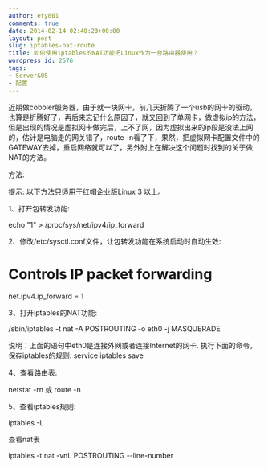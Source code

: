 ```yaml
---
author: ety001
comments: true
date: 2014-02-14 02:40:23+00:00
layout: post
slug: iptables-nat-route
title: 如何使用iptables的NAT功能把Linux作为一台路由器使用？
wordpress_id: 2576
tags:
- Server&OS
- 配置
---
```


近期做cobbler服务器，由于就一块网卡，前几天折腾了一个usb的网卡的驱动，也算是折腾好了，再后来忘记什么原因了，就又回到了单网卡，做虚拟ip的方法，但是出现的情况是虚拟网卡做完后，上不了网，因为虚拟出来的ip段是没法上网的，估计是电脑走的网关错了，route -n看了下，果然，把虚拟网卡配置文件中的GATEWAY去掉，重启网络就可以了，另外附上在解决这个问题时找到的关于做NAT的方法。

方法:

提示: 以下方法只适用于红帽企业版Linux 3 以上。

1、打开包转发功能:

echo "1" > /proc/sys/net/ipv4/ip_forward

2、修改/etc/sysctl.conf文件，让包转发功能在系统启动时自动生效:

# Controls IP packet forwarding

net.ipv4.ip_forward = 1

3、打开iptables的NAT功能:

/sbin/iptables -t nat -A POSTROUTING -o eth0 -j MASQUERADE

说明：上面的语句中eth0是连接外网或者连接Internet的网卡. 执行下面的命令，保存iptables的规则: service iptables save

4、查看路由表:

netstat -rn 或 route -n

5、查看iptables规则:

iptables -L

查看nat表

iptables -t nat -vnL POSTROUTING --line-number
